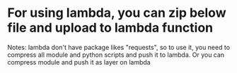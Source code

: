 # For using lambda, you can zip below file and upload to lambda function
Notes:
    lambda don't have package likes "requests", so to use it, you need to compress all module and python scripts and push it to lambda. Or you can compress module and push it as layer on lambda